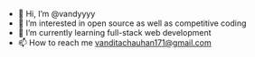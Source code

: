 - 👋 Hi, I’m @vandyyyy
- 👀 I’m interested in open source as well as competitive coding
- 🌱 I’m currently learning full-stack web development 
- 📫 How to reach me vanditachauhan171@gmail.com

<!---
vandyyyy/vandyyyy is a ✨ special ✨ repository because its `README.md` (this file) appears on your GitHub profile.
You can click the Preview link to take a look at your changes.
--->
